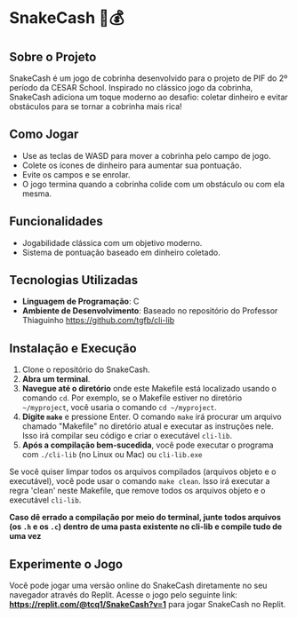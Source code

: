 # SnakeCash 🐍💰

## Sobre o Projeto
SnakeCash é um jogo de cobrinha desenvolvido para o projeto de PIF do 2º período da CESAR School. Inspirado no clássico jogo da cobrinha, SnakeCash adiciona um toque moderno ao desafio: coletar dinheiro e evitar obstáculos para se tornar a cobrinha mais rica!

## Como Jogar
- Use as teclas de WASD para mover a cobrinha pelo campo de jogo.
- Colete os ícones de dinheiro para aumentar sua pontuação.
- Evite os campos e se enrolar.
- O jogo termina quando a cobrinha colide com um obstáculo ou com ela mesma.

## Funcionalidades
- Jogabilidade clássica com um objetivo moderno.
- Sistema de pontuação baseado em dinheiro coletado.

## Tecnologias Utilizadas
- **Linguagem de Programação**: C
- **Ambiente de Desenvolvimento**: Baseado no repositório do Professor Thiaguinho https://github.com/tgfb/cli-lib

## Instalação e Execução
1. Clone o repositório do SnakeCash.
2. **Abra um terminal**.
3. **Navegue até o diretório** onde este Makefile está localizado usando o comando `cd`.
   Por exemplo, se o Makefile estiver no diretório `~/myproject`, você usaria o comando `cd ~/myproject`.
4. **Digite `make`** e pressione Enter. O comando `make` irá procurar um arquivo chamado "Makefile" no diretório atual e executar as instruções nele.
   Isso irá compilar seu código e criar o executável `cli-lib`.
5. **Após a compilação bem-sucedida**, você pode executar o programa com `./cli-lib` (no Linux ou Mac) ou `cli-lib.exe`

Se você quiser limpar todos os arquivos compilados (arquivos objeto e o executável), você pode usar o comando `make clean`.
Isso irá executar a regra 'clean' neste Makefile, que remove todos os arquivos objeto e o executável `cli-lib`.

**Caso dê errado a compilação por meio do terminal, junte todos arquivos (os `.h` e os `.c`) dentro de uma pasta existente no cli-lib e compile tudo de uma vez**

## Experimente o Jogo
Você pode jogar uma versão online do SnakeCash diretamente no seu navegador através do Replit. Acesse o jogo pelo seguinte link: **https://replit.com/@tcq1/SnakeCash?v=1** para jogar SnakeCash no Replit.

